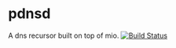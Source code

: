 # pdnsd
A dns recursor built on top of mio.
[![Build Status](https://travis-ci.org/ibawt/pdnsd.svg?branch=master)](https://travis-ci.org/ibawt/pdnsd)

